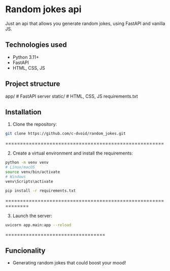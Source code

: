 
# Random jokes api

Just an api that allows you generate random jokes, using FastAPI and vanilla JS.  

## Technologies used

- Python 3.11+
- FastAPI
- HTML, CSS, JS

## Project structure

app/ # FastAPI server
static/ # HTML, CSS, JS
requirements.txt

## Installation

1. Clone the repository:

```bash
git clone https://github.com/c-dvoid/random_jokes.git
```
======================================================

2. Create a virtual environment and install the requirements:

```bash
python -m venv venv
# Linux/macOS
source venv/bin/activate
# Windows
venv\Scripts\activate

pip install -r requirements.txt
```
==============================================================

3. Launch the server:

```bash
uvicorn app.main:app --reload
```
==================================

## Funcionality
- Generating random jokes that could boost your mood!